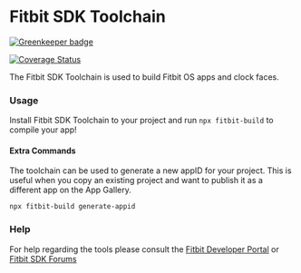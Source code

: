 Fitbit SDK Toolchain
=====================

[![Greenkeeper badge](https://badges.greenkeeper.io/Fitbit/fitbit-sdk-toolchain.svg)](https://greenkeeper.io/)

[![Coverage Status](https://coveralls.io/repos/github/Fitbit/fitbit-sdk-toolchain/badge.svg?branch=master)](https://coveralls.io/github/Fitbit/fitbit-sdk-toolchain?branch=master)

The Fitbit SDK Toolchain is used to build Fitbit OS apps and clock faces.

### Usage
Install Fitbit SDK Toolchain to your project and run `npx fitbit-build` to compile your app!

#### Extra Commands
The toolchain can be used to generate a new appID for your project. This is useful when you copy an existing project and want to publish it as a different app on the App Gallery.

`npx fitbit-build generate-appid`

### Help
For help regarding the tools please consult the [Fitbit Developer Portal](https://dev.fitbit.com) or
[Fitbit SDK Forums](https://community.fitbit.com/t5/SDK-Development/bd-p/sdk)

